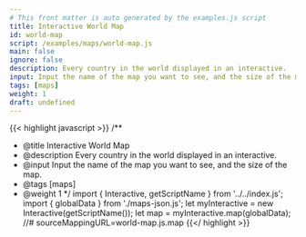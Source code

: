 ```yaml
---
# This front matter is auto generated by the examples.js script
title: Interactive World Map
id: world-map
script: /examples/maps/world-map.js
main: false
ignore: false
description: Every country in the world displayed in an interactive.
input: Input the name of the map you want to see, and the size of the map.
tags: [maps]
weight: 1
draft: undefined
---
```


{{< highlight javascript >}}
/**
* @title Interactive World Map
* @description Every country in the world displayed in an interactive.
* @input Input the name of the map you want to see, and the size of the map.
* @tags [maps]
* @weight 1
*/
import { Interactive, getScriptName } from '../../index.js';
import { globalData } from './maps-json.js';
let myInteractive = new Interactive(getScriptName());
let map = myInteractive.map(globalData);
//# sourceMappingURL=world-map.js.map
{{</ highlight >}}

